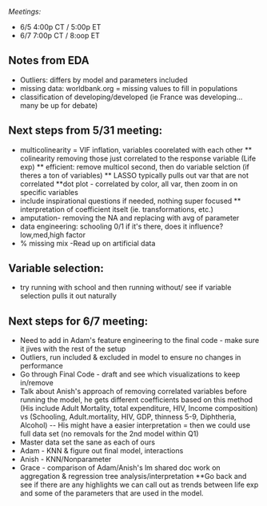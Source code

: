 _Meetings:_
* 6/5 4:00p CT / 5:00p ET
* 6/7 7:00p CT / 8:oop ET

## Notes from EDA
* Outliers: differs by model and parameters included
* missing data: worldbank.org = missing values to fill in populations
* classification of developing/developed (ie France was developing... many be up for debate) 

## Next steps from 5/31 meeting: 
* multicolinearity = VIF inflation, variables coorelated with each other
    ** colinearity removing those just correlated to the response variable (Life exp) 
    ** efficient: remove multicol second, then do variable selction (if theres a ton of variables)
    ** LASSO typically pulls out var that are not correlated
    **dot plot - correlated by color, all var, then zoom in on specific variables
* include inspirational questions if needed, nothing super focused
  ** interpretation of coefficient itselt (ie. transformations, etc.) 
* amputation- removing the NA and replacing with avg of parameter
* data engineering: schooling 0/1 if it's there, does it influence? low,med,high factor
* % missing mix
  -Read up on artificial data

## Variable selection: 
- try running with school and then running without/ see if variable selection pulls it out naturally

## Next steps for 6/7 meeting: 
* Need to add in Adam's feature engineering to the final code - make sure it jives with the rest of the setup
* Outliers, run included & excluded in model to ensure no changes in performance
* Go through Final Code - draft and see which visualizations to keep in/remove
* Talk about Anish's approach of removing correlated variables before running the model, he gets different coefficients based on this method (His include Adult Mortality, total expenditure, HIV, Income composition) vs (Schooling, Adult.mortality, HIV, GDP, thinness 5-9, Diphtheria, Alcohol) -- His might have a easier interpretation = then we could use full data set (no removals for the 2nd model within Q1)
* Master data set the sane as each of ours
* Adam - KNN & figure out final model, interactions
* Anish - KNN/Nonparameter
* Grace - comparison of Adam/Anish's lm shared doc work on aggregation & regression tree analysis/interpretation
   **Go back and see if there are any highlights we can call out as trends between life exp and some of the parameters that are used in the model.


